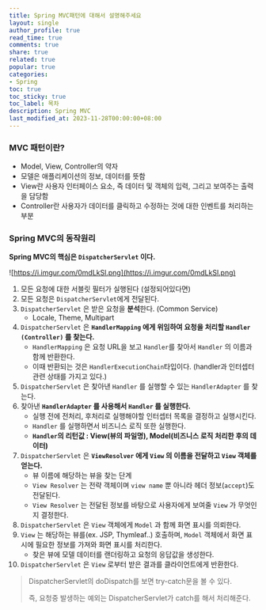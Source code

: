 ```yaml
---
title: Spring MVC패턴에 대해서 설명해주세요
layout: single
author_profile: true
read_time: true
comments: true
share: true
related: true
popular: true
categories:
- Spring
toc: true
toc_sticky: true
toc_label: 목차
description: Spring MVC
last_modified_at: 2023-11-28T00:00:00+08:00
---
```


### MVC 패턴이란?

- Model, View, Controller의 약자
- 모델은 애플리케이션의 정보, 데이터를 뜻함
- View란 사용자 인터페이스 요소, 즉 데이터 및 객체의 입력, 그리고 보여주는 출력을 담당함
- Controller란 사용자가 데이터를 클릭하고 수정하는 것에 대한 인벤트를 처리하는 부분

### Spring MVC의 동작원리

**Spring MVC의 핵심은 `DispatcherServlet` 이다.**

![https://i.imgur.com/0mdLkSl.png](https://i.imgur.com/0mdLkSl.png)

1. 모든 요청에 대한 서블릿 필터가 실행된다 (설정되어있다면)
2. 모든 요청은 `DispatcherServlet`에게 전달된다.
3. `DispatcherServlet` 은 받은 요청을 **분석**한다. (Common Service)
    - Locale, Theme, Multipart
4. `DispatcherServlet` 은 **`HandlerMapping` 에게 위임하여 요청을 처리할 `Handler (Controller)` 를 찾는다.**
    - `HandlerMapping` 은 요청 URL을 보고 `Handler`를 찾아서 `Handler` 의 이름과 함께 반환한다.
    - 이때 반환되는 것은 `HandlerExecutionChain`타입이다. (handler과 인터셉터 관련 상태를 가지고 있다.)
5. `DispatcherServlet` 은 찾아낸 `Handler` 를 실행할 수 있는 `HandlerAdapter` 를 찾는다.
6. 찾아낸 **`HandlerAdapter` 를 사용해서 `Handler` 를 실행한다.**
    - 실행 전에 전처리, 후처리로 실행해야할 인터셉터 목록을 결정하고 실행시킨다.
    - `Handler` 를 실행하면서 비즈니스 로직 또한 실행한다.
    - **`Handler`의 리턴값 : View(뷰의 파일명), Model(비즈니스 로직 처리한 후의 데이터)**
7. `DispatcherServlet` 은 **`ViewResolver` 에게 `View` 의 이름을 전달하고 `View` 객체를 얻는다.**
    - 뷰 이름에 해당하는 뷰을 찾는 단계
    - `View Resolver` 는 전략 객체이며 `view name` 뿐 아니라 헤더 정보(`accept`)도 전달된다.
    - `View Resolver` 는 전달된 정보를 바탕으로 사용자에게 보여줄 `View` 가 무엇인지 결정한다.
8. `DispatcherServlet` 은 `View` 객체에게 `Model` 과 함께 화면 표시를 의뢰한다.
9. `View` 는 해당하는 뷰를(ex. JSP, Thymleaf..) 호출하며, `Model` 객체에서 화면 표시에 필요한 정보를 가져와 화면 표시를 처리한다.
    - 찾은 뷰에 모델 데이터를 랜더링하고 요청의 응답값을 생성한다.
10. `DispatcherServlet` 은 `View` 로부터 받은 결과를 클라이언트에게 반환한다.

> DispatcherServlet의 doDispatch를 보면 try-catch문을 볼 수 있다.
> 
> 즉, 요청중 발생하는 예외는 DispatcherServlet가 catch를 해서 처리해준다.
